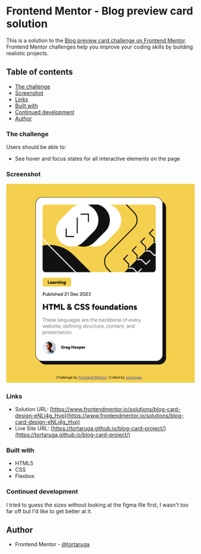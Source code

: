 # Frontend Mentor - Blog preview card solution

This is a solution to the [Blog preview card challenge on Frontend Mentor](https://www.frontendmentor.io/challenges/blog-preview-card-ckPaj01IcS). Frontend Mentor challenges help you improve your coding skills by building realistic projects. 

## Table of contents

  - [The challenge](#the-challenge)
  - [Screenshot](#screenshot)
  - [Links](#links)
  - [Built with](#built-with)
  - [Continued development](#continued-development)
- [Author](#author)

### The challenge

Users should be able to:

- See hover and focus states for all interactive elements on the page

### Screenshot

![](/assets/images/Screenshot%202024-06-11%20at%2012-39-39%20Frontend%20Mentor%20Blog%20preview%20card.png)

### Links

- Solution URL: [https://www.frontendmentor.io/solutions/blog-card-design-eNLj4g_Hvp](https://www.frontendmentor.io/solutions/blog-card-design-eNLj4g_Hvp)
- Live Site URL: [https://tortaruga.github.io/blog-card-project/](https://tortaruga.github.io/blog-card-project/)
 
### Built with

- HTML5
- CSS 
- Flexbox

### Continued development

I tried to guess the sizes without looking at the figma file first, I wasn't too far off but I'd like to get better at it.

## Author

- Frontend Mentor - [@tortaruga](https://www.frontendmentor.io/profile/tortaruga)
